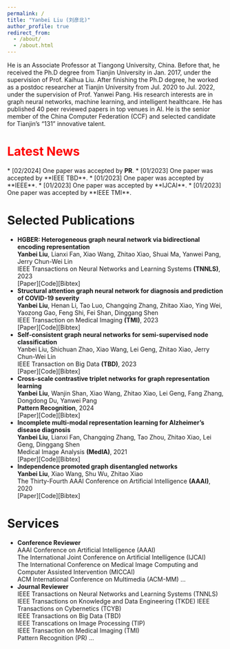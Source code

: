 ```yaml
---
permalink: /
title: "Yanbei Liu (刘彦北)"
author_profile: true
redirect_from: 
  - /about/
  - /about.html
---
```


He is an Associate Professor at Tiangong University, China. Before that, he received the Ph.D degree from Tianjin University in Jan. 2017, under the supervision of Prof. Kaihua Liu. After finishing the Ph.D degree, he worked as a postdoc researcher at Tianjin University from Jul. 2020 to Jul. 2022, under the supervision of Prof. Yanwei Pang. His research interests are in graph neural networks, machine learning, and intelligent healthcare. He has published 40 peer reviewed papers in top venues in AI. He is the senior member of the China Computer Federation (CCF) and selected candidate for Tianjin’s “131” innovative talent.

<h1 style="color: #FF0000;">Latest News</h1> 
* [02/2024] One paper was accepted by <strong>PR</strong>.
* [01/2023] One paper was accepted by **IEEE TBD**.
* [01/2023] One paper was accepted by **IEEE**. 
* [01/2023] One paper was accepted by **IJCAI**.
* [01/2023] One paper was accepted by **IEEE TMI**.


Selected Publications
======
* **HGBER: Heterogeneous graph neural network via bidirectional encoding representation** <br>
**Yanbei Liu**, Lianxi Fan, Xiao Wang, Zhitao Xiao, Shuai Ma, Yanwei Pang, Jerry Chun-Wei Lin <br>
IEEE Transactions on Neural Networks and Learning Systems **(TNNLS)**, 2023 <br>
[Paper][Code][Bibtex]
* **Structural attention graph neural network for diagnosis and prediction of COVID-19 severity** <br>
**Yanbei Liu**, Henan Li, Tao Luo, Changqing Zhang, Zhitao Xiao, Ying Wei, Yaozong Gao, Feng Shi, Fei Shan, Dinggang Shen <br>
IEEE Transaction on Medical Imaging **(TMI)**, 2023 <br>
[Paper][Code][Bibtex]
* **Self-consistent graph neural networks for semi-supervised node classification** <br>
Yanbei Liu, Shichuan Zhao, Xiao Wang, Lei Geng, Zhitao Xiao, Jerry Chun-Wei Lin <br>
IEEE Transaction on Big Data **(TBD)**, 2023 <br>
[Paper][Code][Bibtex]
* **Cross-scale contrastive triplet networks for graph representation learning** <br>
**Yanbei Liu**, Wanjin Shan, Xiao Wang, Zhitao Xiao, Lei Geng, Fang Zhang, Dongdong Du, Yanwei Pang <br>
**Pattern Recognition**, 2024 <br>
[Paper][Code][Bibtex]
* **Incomplete multi-modal representation learning for Alzheimer’s disease diagnosis** <br>
**Yanbei Liu**, Lianxi Fan, Changqing Zhang, Tao Zhou, Zhitao Xiao, Lei Geng, Dinggang Shen <br>
Medical Image Analysis **(MedIA)**, 2021 <br>
[Paper][Code][Bibtex]
* **Independence promoted graph disentangled networks** <br>
**Yanbei Liu**, Xiao Wang, Shu Wu, Zhitao Xiao <br>
The Thirty-Fourth AAAI Conference on Artificial Intelligence **(AAAI)**, 2020 <br>
[Paper][Code][Bibtex]


Services
======
* **Conference Reviewer** <br>
AAAI Conference on Artificial Intelligence (AAAI)  
The International Joint Conference on Artificial Intelligence (IJCAI)  
The International Conference on Medical Image Computing and Computer Assisted Intervention (MICCAI)  
ACM International Conference on Multimedia (ACM-MM) ...
* **Journal Reviewer** <br>
IEEE Transactions on Neural Networks and Learning Systems (TNNLS)  
IEEE Transactions on Knowledge and Data Engineering (TKDE) 
IEEE Transactions on Cybernetics (TCYB)  
IEEE Transactions on Big Data (TBD)  
IEEE Transcations on Image Processing (TIP)  
IEEE Transaction on Medical Imaging (TMI)  
Pattern Recognition (PR) ...

